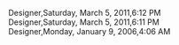 ﻿Designer,Saturday, March 5, 2011,6:12 PM  Designer,Saturday, March 5, 2011,6:11 PM  Designer,Monday, January 9, 2006,4:06 AM